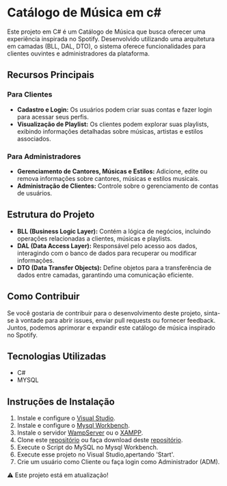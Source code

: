 # Catálogo de Música em c#
Este projeto em C# é um Catálogo de Música que busca oferecer uma experiência inspirada no  Spotify. Desenvolvido utilizando uma arquitetura em camadas (BLL, DAL, DTO), o sistema oferece funcionalidades para clientes ouvintes e administradores da plataforma.

## Recursos Principais

### Para Clientes

- **Cadastro e Login:** Os usuários podem criar suas contas e fazer login para acessar seus perfis.
- **Visualização de Playlist:** Os clientes podem explorar suas playlists, exibindo informações detalhadas sobre músicas, artistas e estilos associados.

### Para Administradores

- **Gerenciamento de Cantores, Músicas e Estilos:** Adicione, edite ou remova informações sobre cantores, músicas e estilos musicais.
- **Administração de Clientes:** Controle sobre o gerenciamento de contas de usuários.

## Estrutura do Projeto

- **BLL (Business Logic Layer):** Contém a lógica de negócios, incluindo operações relacionadas a clientes, músicas e playlists.
- **DAL (Data Access Layer):** Responsável pelo acesso aos dados, interagindo com o banco de dados para recuperar ou modificar informações.
- **DTO (Data Transfer Objects):** Define objetos para a transferência de dados entre camadas, garantindo uma comunicação eficiente.

## Como Contribuir

Se você gostaria de contribuir para o desenvolvimento deste projeto, sinta-se à vontade para abrir issues, enviar pull requests ou fornecer feedback. Juntos, podemos aprimorar e expandir este catálogo de música inspirado no Spotify.

## Tecnologias Utilizadas

- C#
- MYSQL

## Instruções de Instalação
1. Instale e configure o  [Visual Studio](https://visualstudio.microsoft.com/pt-br/downloads/).
2. Instale e configure o [Mysql Workbench](https://www.mysql.com/downloads/).
3. Instale o servidor [WampServer](https://www.wampserver.com/en/) ou o [XAMPP](https://www.apachefriends.org/pt_br/download.html).
4. Clone este [repositório](https://github.com/victoraugusto3215/Catalogo_de_Musica_CSharp) ou faça download deste [repositório](https://github.com/victoraugusto3215/Catalogo_de_Musica_CSharp).
5. Execute o Script do MySQL no Mysql Workbench.
6. Execute esse projeto no Visual Studio,apertando 'Start'.
7. Crie um usuário como Cliente ou faça login como Administrador (ADM). 

 ⚠️ Este projeto está em atualização!
